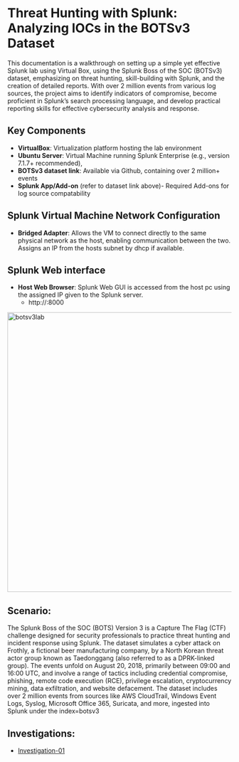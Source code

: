 # Threat Hunting with Splunk: Analyzing IOCs in the BOTSv3 Dataset

This documentation is a walkthrough on setting up a simple yet effective Splunk lab using Virtual Box, using the Splunk Boss of the SOC (BOTSv3) dataset, emphasizing on threat hunting, skill-building with Splunk, and the creation of detailed reports.  With over 2 million events from various log sources, the project aims to identify indicators of compromise, become proficient in Splunk’s search processing language, and develop practical reporting skills for effective cybersecurity analysis and response.
## Key Components
- **VirtualBox**: Virtualization platform hosting the lab environment
- **Ubuntu Server**: Virtual Machine running Splunk Enterprise (e.g., version 7.1.7+ recommended), 
- **BOTSv3 dataset link**: Available via Github, containing over 2 million+ events
- **Splunk App/Add-on** (refer to dataset link above)- Required Add-ons for log source compatability
## Splunk Virtual Machine Network Configuration
- **Bridged Adapter**: Allows the VM to connect directly to the same physical network as the host, enabling communication between the two. Assigns an IP from the hosts subnet by dhcp if available.
## Splunk Web interface
- **Host Web Browser**:  Splunk Web GUI is accessed from the host pc using the assigned IP given to the Splunk server.
  - http://<SplunkServerIP>:8000

<img width="1560" height="629" alt="botsv3lab" src="https://github.com/user-attachments/assets/51fe3166-fb22-4894-902f-5d3542a58137" />

## Scenario:
The Splunk Boss of the SOC (BOTS) Version 3 is a Capture The Flag (CTF) challenge designed for security professionals to practice threat hunting and incident response using Splunk. The dataset simulates a cyber attack on Frothly, a fictional beer manufacturing company, by a North Korean threat actor group known as Taedonggang (also referred to as a DPRK-linked group). The events unfold on August 20, 2018, primarily between 09:00 and 16:00 UTC, and involve a range of tactics including credential compromise, phishing, remote code execution (RCE), privilege escalation, cryptocurrency mining, data exfiltration, and website defacement. The dataset includes over 2 million events from sources like AWS CloudTrail, Windows Event Logs, Syslog, Microsoft Office 365, Suricata, and more, ingested into Splunk under the index=botsv3


## Investigations:
- [Investigation-01](https://github.com/serghdz/Threat-Hunting-with-Splunk/blob/main/investigations/investigation-01.md)
